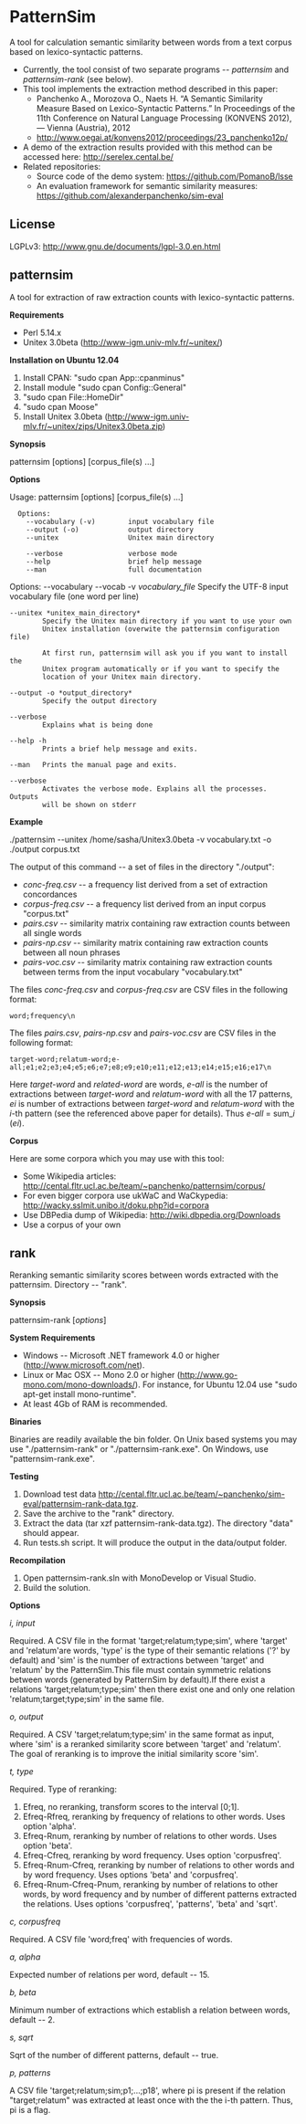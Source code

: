 PatternSim
==========

A tool for calculation semantic similarity between words from a text corpus based on lexico-syntactic patterns.

- Currently, the tool consist of two separate programs -- *patternsim* and *patternsim-rank* (see below). 
- This tool implements the extraction method described in this paper: 
	- Panchenko A., Morozova O., Naets H. “A Semantic Similarity Measure Based on Lexico-Syntactic Patterns.” In Proceedings of the 11th Conference on Natural Language Processing (KONVENS 2012), — Vienna (Austria), 2012
	- http://www.oegai.at/konvens2012/proceedings/23_panchenko12p/
- A demo of the extraction results provided with this method can be accessed here: http://serelex.cental.be/
- Related repositories: 
	- Source code of the demo system: https://github.com/PomanoB/lsse
	- An evaluation framework for semantic similarity measures: https://github.com/alexanderpanchenko/sim-eval

License 
-------

LGPLv3: http://www.gnu.de/documents/lgpl-3.0.en.html

patternsim
----

A tool for extraction of raw extraction counts with lexico-syntactic patterns. 

**Requirements**
- Perl 5.14.x
- Unitex 3.0beta (http://www-igm.univ-mlv.fr/~unitex/)

**Installation on Ubuntu 12.04**

1. Install CPAN: "sudo cpan App::cpanminus"
2. Install module "sudo cpan Config::General"
3. "sudo cpan File::HomeDir"
4. "sudo cpan Moose"
5. Install Unitex 3.0beta (http://www-igm.univ-mlv.fr/~unitex/zips/Unitex3.0beta.zip)

**Synopsis**

patternsim [options] [corpus_file(s) ...]

**Options**

Usage:
    patternsim [options] [corpus_file(s) ...]

      Options:
        --vocabulary (-v)        input vocabulary file
        --output (-o)            output directory
        --unitex                 Unitex main directory

        --verbose                verbose mode
        --help                   brief help message
        --man                    full documentation

Options:
    --vocabulary --vocab -v *vocabulary_file*
            Specify the UTF-8 input vocabulary file (one word per line)

    --unitex *unitex_main_directory*
            Specify the Unitex main directory if you want to use your own
            Unitex installation (overwite the patternsim configuration file)

            At first run, patternsim will ask you if you want to install the
            Unitex program automatically or if you want to specify the
            location of your Unitex main directory.

    --output -o *output_directory*
            Specify the output directory

    --verbose
            Explains what is being done

    --help -h
            Prints a brief help message and exits.

    --man   Prints the manual page and exits.

    --verbose
            Activates the verbose mode. Explains all the processes. Outputs
            will be shown on stderr

**Example**

./patternsim --unitex /home/sasha/Unitex3.0beta -v vocabulary.txt -o ./output corpus.txt

The output of this command -- a set of files in the directory "./output":
- *conc-freq.csv* -- a frequency list derived from a set of extraction concordances
- *corpus-freq.csv* -- a frequency list derived from an input corpus "corpus.txt"
- *pairs.csv* -- similarity matrix containing raw extraction counts between all single words
- *pairs-np.csv* -- similarity matrix containing raw extraction counts between all noun phrases
- *pairs-voc.csv* -- similarity matrix containing raw extraction counts between terms from the input vocabulary "vocabulary.txt"

The files *conc-freq.csv* and *corpus-freq.csv* are CSV files in the following format: 

```
word;frequency\n
```

The files *pairs.csv*, *pairs-np.csv* and *pairs-voc.csv* are CSV files in the following format:

```
target-word;relatum-word;e-all;e1;e2;e3;е4;е5;е6;е7;е8;е9;е10;е11;е12;е13;е14;е15;е16;е17\n
```
Here *target-word* and *related-word* are words, *e-all* is the number of extractions between *target-word* and *relatum-word* with all the 17 patterns, *ei* is number of extractions between *target-word* and *relatum-word* with
the *i*-th pattern (see the referenced above paper for details). Thus *e-all* = sum_*i* (*ei*).

**Corpus**

Here are some corpora which you may use with this tool:
- Some Wikipedia articles: http://cental.fltr.ucl.ac.be/team/~panchenko/patternsim/corpus/
- For even bigger corpora use ukWaC and WaCkypedia: http://wacky.sslmit.unibo.it/doku.php?id=corpora
- Use DBPedia dump of Wikipedia: http://wiki.dbpedia.org/Downloads
- Use a corpus of your own

rank 
---------------

Reranking semantic similarity scores between words extracted with the patternsim. Directory -- "rank".
 
**Synopsis**

patternsim-rank [*options*]

**System Requirements**

- Windows -- Microsoft .NET framework 4.0 or higher (http://www.microsoft.com/net). 
- Linux or Mac OSX -- Mono 2.0 or higher (http://www.go-mono.com/mono-downloads/). For instance, for Ubuntu 12.04 use "sudo apt-get install mono-runtime". 
- At least 4Gb of RAM is recommended.

**Binaries**

Binaries are readily available the bin folder. On Unix based systems you may use  "./patternsim-rank" or "./patternsim-rank.exe". On Windows, use "patternsim-rank.exe".

**Testing**

1. Download test data http://cental.fltr.ucl.ac.be/team/~panchenko/sim-eval/patternsim-rank-data.tgz.
2. Save the archive to the "rank" directory.
3. Extract the data (tar xzf patternsim-rank-data.tgz). The directory "data" should appear. 
4. Run tests.sh script. It will produce the output in the data/output folder. 

**Recompilation**

1. Open patternsim-rank.sln with MonoDevelop or Visual Studio. 
2. Build the solution. 

**Options**

 *i, input*

  Required. A CSV file in the format 'target;relatum;type;sim', where 'target' and 'relatum'are words, 'type' is the type of their semantic relations ('?' by default) and 'sim' is the number of extractions between 'target' and 'relatum' by the PatternSim.This file must contain symmetric relations between words (generated by PatternSim by default).If there exist a relations 'target;relatum;type;sim' then there exist one and only one relation 'relatum;target;type;sim' in the same file.

*o, output* 

Required. A CSV 'target;relatum;type;sim' in the same format as input, where 'sim' is a reranked similarity score between 'target' and 'relatum'. The goal of reranking is to improve the initial similarity score 'sim'. 
															    
*t, type* 

Required. Type of reranking: 												
1. Efreq, no reranking, transform scores to the interval [0;1].
2. Efreq-Rfreq, reranking by frequency of relations to other words. Uses option 'alpha'. 
3. Efreq-Rnum, reranking by number of relations to other words. Uses option 'beta'.
4. Efreq-Cfreq, reranking by word frequency. Uses option 'corpusfreq'.
5. Efreq-Rnum-Cfreq, reranking by number of relations to other words and by word frequency.  Uses options 'beta' and 'corpusfreq'.
6. Efreq-Rnum-Cfreq-Pnum, reranking by number of relations to other words, by word frequency and by number of different  patterns extracted the relations. Uses options 'corpusfreq', 'patterns', 'beta' and 'sqrt'.

*c, corpusfreq*

Required. A CSV file 'word;freq' with frequencies of words. 

*a, alpha*

Expected number of relations per word, default -- 15.

*b, beta*

Minimum number of extractions which establish a relation between words, default -- 2.

*s, sqrt*

Sqrt of the number of different patterns, default -- true.

*p, patterns*

A CSV file 'target;relatum;sim;p1;...;p18', where pi is present if the relation "target;relatum" was extracted at least once with the the i-th pattern. Thus, pi is a flag. 
